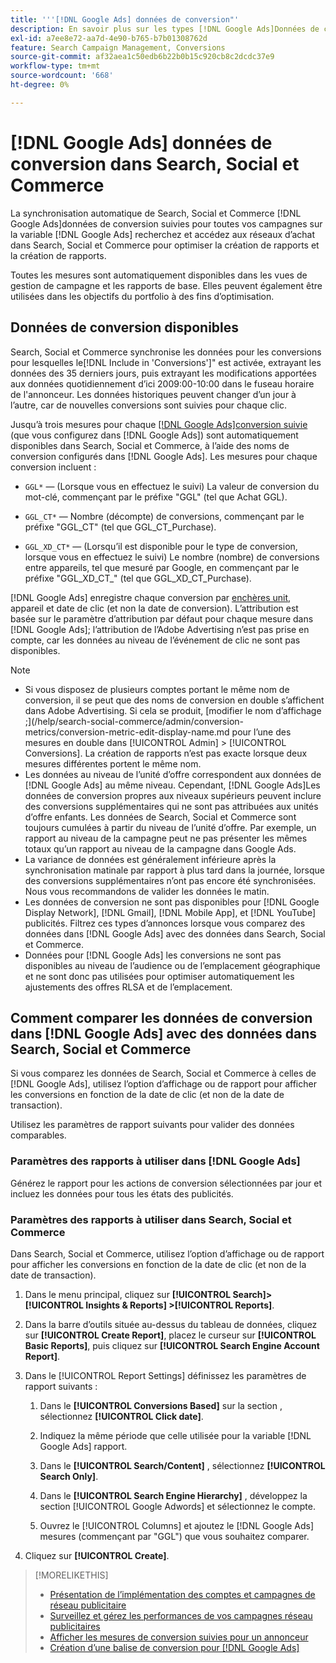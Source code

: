 ```yaml
---
title: '''[!DNL Google Ads] données de conversion"'
description: En savoir plus sur les types [!DNL Google Ads]Données de conversion suivies disponibles dans Search, Social et Commerce.
exl-id: a7ee8e72-aa7d-4e90-b765-b7b01308762d
feature: Search Campaign Management, Conversions
source-git-commit: af32aea1c50edb6b22b0b15c920cb8c2dcdc37e9
workflow-type: tm+mt
source-wordcount: '668'
ht-degree: 0%

---
```


# [!DNL Google Ads] données de conversion dans Search, Social et Commerce

La synchronisation automatique de Search, Social et Commerce [!DNL Google Ads]données de conversion suivies pour toutes vos campagnes sur la variable [!DNL Google Ads] recherchez et accédez aux réseaux d’achat dans Search, Social et Commerce pour optimiser la création de rapports et la création de rapports.

Toutes les mesures sont automatiquement disponibles dans les vues de gestion de campagne et les rapports de base. Elles peuvent également être utilisées dans les objectifs du portfolio à des fins d’optimisation.

## Données de conversion disponibles

Search, Social et Commerce synchronise les données pour les conversions pour lesquelles le[!DNL Include in 'Conversions']&quot; est activée, extrayant les données des 35 derniers jours, puis extrayant les modifications apportées aux données quotidiennement d’ici 2009:00-10:00 dans le fuseau horaire de l&#39;annonceur. Les données historiques peuvent changer d’un jour à l’autre, car de nouvelles conversions sont suivies pour chaque clic.

Jusqu’à trois mesures pour chaque [[!DNL Google Ads]conversion suivie](https://support.google.com/google-ads/answer/4677036) (que vous configurez dans [!DNL Google Ads]) sont automatiquement disponibles dans Search, Social et Commerce, à l’aide des noms de conversion configurés dans [!DNL Google Ads]. Les mesures pour chaque conversion incluent :

<!--

* `<conversion-name>` &mdash; (When you track it) The conversion value for the keyword, beginning with the "GGL" prefix (such as GGL Purchase).

`CT_<conversion-name>` &mdash; The number (count) of conversions, beginning with the "GGL_CT" prefix (such as GGL_CT_Purchase).

* `XD_<conversion-name>` &mdash; (When available for the conversion type, when you track them) The number (count) of cross-device conversions, as measured by Google, beginning with the "GGL_XD_CT_" prefix (such as GGL_XD_CT_Purchase).

-->

* `GGL*` — (Lorsque vous en effectuez le suivi) La valeur de conversion du mot-clé, commençant par le préfixe &quot;GGL&quot; (tel que Achat GGL).

* `GGL_CT*` — Nombre (décompte) de conversions, commençant par le préfixe &quot;GGL_CT&quot; (tel que GGL_CT_Purchase).

* `GGL_XD_CT*` — (Lorsqu’il est disponible pour le type de conversion, lorsque vous en effectuez le suivi) Le nombre (nombre) de conversions entre appareils, tel que mesuré par Google, en commençant par le préfixe &quot;GGL_XD_CT_&quot; (tel que GGL_XD_CT_Purchase).

[!DNL Google Ads] enregistre chaque conversion par [enchères unit](/help/search-social-commerce/glossary.md#a-b), appareil et date de clic (et non la date de conversion). L’attribution est basée sur le paramètre d’attribution par défaut pour chaque mesure dans [!DNL Google Ads]; l’attribution de l’Adobe Advertising n’est pas prise en compte, car les données au niveau de l’événement de clic ne sont pas disponibles.

>[!NOTE]
>
>* Si vous disposez de plusieurs comptes portant le même nom de conversion, il se peut que des noms de conversion en double s’affichent dans Adobe Advertising. Si cela se produit, [modifier le nom d’affichage ;](/help/search-social-commerce/admin/conversion-metrics/conversion-metric-edit-display-name.md pour l’une des mesures en double dans [!UICONTROL Admin] > [!UICONTROL Conversions]. La création de rapports n’est pas exacte lorsque deux mesures différentes portent le même nom.
>* Les données au niveau de l’unité d’offre correspondent aux données de [!DNL Google Ads] au même niveau. Cependant, [!DNL Google Ads]Les données de conversion propres aux niveaux supérieurs peuvent inclure des conversions supplémentaires qui ne sont pas attribuées aux unités d’offre enfants. Les données de Search, Social et Commerce sont toujours cumulées à partir du niveau de l’unité d’offre. Par exemple, un rapport au niveau de la campagne peut ne pas présenter les mêmes totaux qu’un rapport au niveau de la campagne dans Google Ads.
>* La variance de données est généralement inférieure après la synchronisation matinale par rapport à plus tard dans la journée, lorsque des conversions supplémentaires n’ont pas encore été synchronisées. Nous vous recommandons de valider les données le matin.
>* Les données de conversion ne sont pas disponibles pour [!DNL Google Display Network], [!DNL Gmail], [!DNL Mobile App], et [!DNL YouTube] publicités. Filtrez ces types d’annonces lorsque vous comparez des données dans [!DNL Google Ads] avec des données dans Search, Social et Commerce.
>* Données pour [!DNL Google Ads] les conversions ne sont pas disponibles au niveau de l’audience ou de l’emplacement géographique et ne sont donc pas utilisées pour optimiser automatiquement les ajustements des offres RLSA et de l’emplacement.

## Comment comparer les données de conversion dans [!DNL Google Ads] avec des données dans Search, Social et Commerce

Si vous comparez les données de Search, Social et Commerce à celles de [!DNL Google Ads], utilisez l’option d’affichage ou de rapport pour afficher les conversions en fonction de la date de clic (et non de la date de transaction).

Utilisez les paramètres de rapport suivants pour valider des données comparables.

### Paramètres des rapports à utiliser dans [!DNL Google Ads]

Générez le rapport pour les actions de conversion sélectionnées par jour et incluez les données pour tous les états des publicités.

<!-- 

1. In the main toolbar, select **[!DNL Reports] > [!DNL Report]**.

1. Select **[!DNL + Custom] > [!DNL Table]**.

1. From the left pane, specify the rows and columns in the report:
   
   1. Search for the **[!DNL Day]** field and it drag to the [!DNL Row] section.

   1. Search for the **[!DNL All conv].** field and it drag to the [!DNL Column] section.

   1. Search for the **[!DNL Conversion action]** field and it drag to the [!DNL Column] section.

1. In the report settings toolbar, select **[!DNL Filter] > [!DNL Ad status]**, and then select all boxes.

1. In the report settings toolbar, select **[!DNL Download] > [!DNL Excel .csv]**.

-->

### Paramètres des rapports à utiliser dans Search, Social et Commerce

Dans Search, Social et Commerce, utilisez l’option d’affichage ou de rapport pour afficher les conversions en fonction de la date de clic (et non de la date de transaction).

1. Dans le menu principal, cliquez sur **[!UICONTROL Search]> [!UICONTROL Insights & Reports] >[!UICONTROL Reports]**.

1. Dans la barre d’outils située au-dessus du tableau de données, cliquez sur **[!UICONTROL Create Report]**, placez le curseur sur **[!UICONTROL Basic Reports]**, puis cliquez sur **[!UICONTROL Search Engine Account Report]**.

1. Dans le [!UICONTROL Report Settings] définissez les paramètres de rapport suivants :

   1. Dans le **[!UICONTROL Conversions Based]** sur la section , sélectionnez **[!UICONTROL Click date]**.

   1. Indiquez la même période que celle utilisée pour la variable [!DNL Google Ads] rapport.

   1. Dans le **[!UICONTROL Search/Content]** , sélectionnez **[!UICONTROL Search Only]**.

   1. Dans le **[!UICONTROL Search Engine Hierarchy]** , développez la section [!UICONTROL Google Adwords] et sélectionnez le compte.

   1. Ouvrez le [!UICONTROL Columns] et ajoutez le [!DNL Google Ads] mesures (commençant par &quot;GGL&quot;) que vous souhaitez comparer.

1. Cliquez sur **[!UICONTROL Create]**.

>[!MORELIKETHIS]
>
>* [Présentation de l’implémentation des comptes et campagnes de réseau publicitaire](campaign-implemention-overview.md)
>* [Surveillez et gérez les performances de vos campagnes réseau publicitaires](monitor-performance-campaigns.md)
>* [Afficher les mesures de conversion suivies pour un annonceur](/help/search-social-commerce/admin/conversion-metrics/conversion-metric-view-tracked.md)
>* [Création d’une balise de conversion pour [!DNL Google Ads]](/help/search-social-commerce/admin/conversion-metrics/conversion-tag-google.md)
